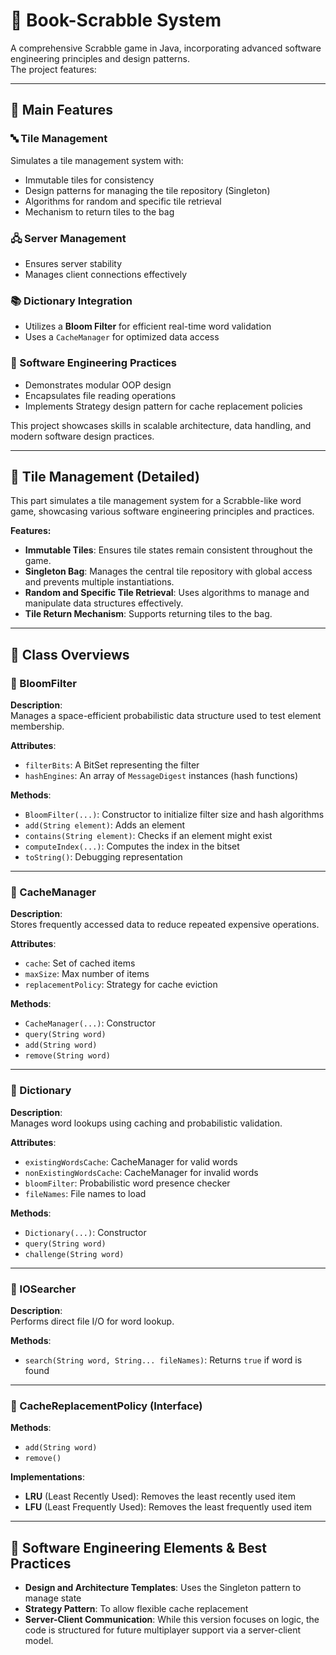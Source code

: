 # 📘 Book-Scrabble System

A comprehensive Scrabble game in Java, incorporating advanced software engineering principles and design patterns.  
The project features:

---

## 🚀 Main Features

### 🔤 Tile Management
Simulates a tile management system with:
- Immutable tiles for consistency
- Design patterns for managing the tile repository (Singleton)
- Algorithms for random and specific tile retrieval
- Mechanism to return tiles to the bag

### 🖧 Server Management
- Ensures server stability
- Manages client connections effectively

### 📚 Dictionary Integration
- Utilizes a **Bloom Filter** for efficient real-time word validation
- Uses a `CacheManager` for optimized data access

### 🧩 Software Engineering Practices
- Demonstrates modular OOP design
- Encapsulates file reading operations
- Implements Strategy design pattern for cache replacement policies

This project showcases skills in scalable architecture, data handling, and modern software design practices.

---

## 🧠 Tile Management (Detailed)

This part simulates a tile management system for a Scrabble-like word game, showcasing various software engineering principles and practices.

**Features:**
- **Immutable Tiles**: Ensures tile states remain consistent throughout the game.
- **Singleton Bag**: Manages the central tile repository with global access and prevents multiple instantiations.
- **Random and Specific Tile Retrieval**: Uses algorithms to manage and manipulate data structures effectively.
- **Tile Return Mechanism**: Supports returning tiles to the bag.

---

## 🧪 Class Overviews

### 🔹 BloomFilter

**Description**:  
Manages a space-efficient probabilistic data structure used to test element membership.

**Attributes**:
- `filterBits`: A BitSet representing the filter
- `hashEngines`: An array of `MessageDigest` instances (hash functions)

**Methods**:
- `BloomFilter(...)`: Constructor to initialize filter size and hash algorithms  
- `add(String element)`: Adds an element  
- `contains(String element)`: Checks if an element might exist  
- `computeIndex(...)`: Computes the index in the bitset  
- `toString()`: Debugging representation

---

### 🔹 CacheManager

**Description**:  
Stores frequently accessed data to reduce repeated expensive operations.

**Attributes**:
- `cache`: Set of cached items  
- `maxSize`: Max number of items  
- `replacementPolicy`: Strategy for cache eviction

**Methods**:
- `CacheManager(...)`: Constructor  
- `query(String word)`  
- `add(String word)`  
- `remove(String word)`

---

### 🔹 Dictionary

**Description**:  
Manages word lookups using caching and probabilistic validation.

**Attributes**:
- `existingWordsCache`: CacheManager for valid words  
- `nonExistingWordsCache`: CacheManager for invalid words  
- `bloomFilter`: Probabilistic word presence checker  
- `fileNames`: File names to load

**Methods**:
- `Dictionary(...)`: Constructor  
- `query(String word)`  
- `challenge(String word)`

---

### 🔹 IOSearcher

**Description**:  
Performs direct file I/O for word lookup.

**Methods**:
- `search(String word, String... fileNames)`: Returns `true` if word is found

---

### 🔹 CacheReplacementPolicy (Interface)

**Methods**:
- `add(String word)`  
- `remove()`

**Implementations**:
- **LRU** (Least Recently Used): Removes the least recently used item  
- **LFU** (Least Frequently Used): Removes the least frequently used item

---

## 📐 Software Engineering Elements & Best Practices

- **Design and Architecture Templates**: Uses the Singleton pattern to manage state  
- **Strategy Pattern**: To allow flexible cache replacement  
- **Server-Client Communication**: While this version focuses on logic, the code is structured for future multiplayer support via a server-client model.

